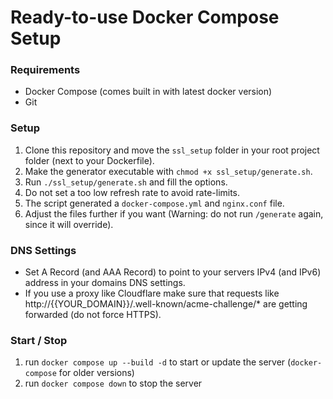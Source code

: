 # Ready-to-use Docker Compose Setup

### Requirements
- Docker Compose (comes built in with latest docker version)
- Git

### Setup
1. Clone this repository and move the `ssl_setup` folder in your root project folder (next to your Dockerfile).
2. Make the generator executable with `chmod +x ssl_setup/generate.sh`.
3. Run `./ssl_setup/generate.sh` and fill the options.
4. Do not set a too low refresh rate to avoid rate-limits.
5. The script generated a `docker-compose.yml` and `nginx.conf` file.
6. Adjust the files further if you want (Warning: do not run `/generate` again, since it will override).

### DNS Settings
- Set A Record (and AAA Record) to point to your servers IPv4 (and IPv6) address in your domains DNS settings.
- If you use a proxy like Cloudflare make sure that requests like http://{{YOUR_DOMAIN}}/.well-known/acme-challenge/* are getting forwarded (do not force HTTPS).

### Start / Stop
1. run `docker compose up --build -d` to start or update the server (`docker-compose` for older versions)
2. run `docker compose down` to stop the server
